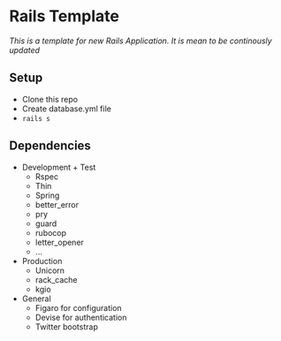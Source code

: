 # Rails Template
_This is a template for new Rails Application. It is mean to be continously updated_

## Setup
- Clone this repo
- Create database.yml file
- ```rails s```

## Dependencies
- Development + Test
	+ Rspec
	+ Thin
	+ Spring
	+ better_error
	+ pry
	+ guard
	+ rubocop
	+ letter_opener
	+ ...
- Production
	+ Unicorn
	+ rack_cache
	+ kgio
- General
	+ Figaro for configuration
	+ Devise for authentication
	+ Twitter bootstrap